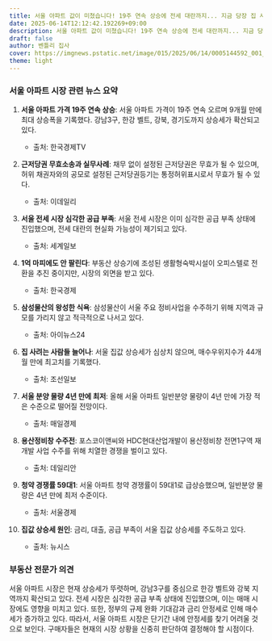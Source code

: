 ```yaml
---
title: 서울 아파트 값이 미쳤습니다! 19주 연속 상승에 전세 대란까지... 지금 당장 집 사야하는 이유 5가지 (부동산 전문가 분석)
date: 2025-06-14T12:12:42.192269+09:00
description: 서울 아파트 값이 미쳤습니다! 19주 연속 상승에 전세 대란까지... 지금 당장 집 사야하는 이유 5가지 (부동산 전문가 분석)
draft: false
author: 벤틀리 집사
cover: https://imgnews.pstatic.net/image/015/2025/06/14/0005144592_001_20250614114016681.jpg
theme: light
---
```


### 서울 아파트 시장 관련 뉴스 요약

1. **서울 아파트 가격 19주 연속 상승**: 서울 아파트 가격이 19주 연속 오르며 9개월 만에 최대 상승폭을 기록했다. 강남3구, 한강 벨트, 강북, 경기도까지 상승세가 확산되고 있다.  
   - 출처: 한국경제TV

2. **근저당권 무효소송과 실무사례**: 채무 없이 설정된 근저당권은 무효가 될 수 있으며, 허위 채권자와의 공모로 설정된 근저당권등기는 통정허위표시로서 무효가 될 수 있다.  
   - 출처: 이데일리

3. **서울 전세 시장 심각한 공급 부족**: 서울 전세 시장은 이미 심각한 공급 부족 상태에 진입했으며, 전세 대란의 현실화 가능성이 제기되고 있다.  
   - 출처: 세계일보

4. **1억 마피에도 안 팔린다**: 부동산 상승기에 조성된 생활형숙박시설이 오피스텔로 전환을 추진 중이지만, 시장의 외면을 받고 있다.  
   - 출처: 한국경제

5. **삼성물산의 왕성한 식욕**: 삼성물산이 서울 주요 정비사업을 수주하기 위해 지역과 규모를 가리지 않고 적극적으로 나서고 있다.  
   - 출처: 아이뉴스24

6. **집 사려는 사람들 늘어나**: 서울 집값 상승세가 심상치 않으며, 매수우위지수가 44개월 만에 최고치를 기록했다.  
   - 출처: 조선일보

7. **서울 분양 물량 4년 만에 최저**: 올해 서울 아파트 일반분양 물량이 4년 만에 가장 적은 수준으로 떨어질 전망이다.  
   - 출처: 매일경제

8. **용산정비창 수주전**: 포스코이앤씨와 HDC현대산업개발이 용산정비창 전면1구역 재개발 사업 수주를 위해 치열한 경쟁을 벌이고 있다.  
   - 출처: 데일리안

9. **청약 경쟁률 59대1**: 서울 아파트 청약 경쟁률이 59대1로 급상승했으며, 일반분양 물량은 4년 만에 최저 수준이다.  
   - 출처: 서울경제

10. **집값 상승세 원인**: 금리, 대출, 공급 부족이 서울 집값 상승세를 주도하고 있다.  
    - 출처: 뉴시스

### 부동산 전문가 의견

서울 아파트 시장은 현재 상승세가 뚜렷하며, 강남3구를 중심으로 한강 벨트와 강북 지역까지 확산되고 있다. 전세 시장은 심각한 공급 부족 상태에 진입했으며, 이는 매매 시장에도 영향을 미치고 있다. 또한, 정부의 규제 완화 기대감과 금리 안정세로 인해 매수세가 증가하고 있다. 따라서, 서울 아파트 시장은 단기간 내에 안정세를 찾기 어려울 것으로 보인다. 구매자들은 현재의 시장 상황을 신중히 판단하여 결정해야 할 시점이다.